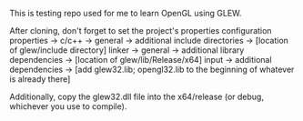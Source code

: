 This is testing repo used for me to learn OpenGL using GLEW.

After cloning, don't forget to set the project's properties
  configuration properties ->
    c/c++ -> 
      general -> additional include directories -> [location of glew/include directory]
    linker -> 
      general -> additional library dependencies -> [location of glew/lib/Release/x64]
      input -> additional dependencies -> [add glew32.lib; opengl32.lib to the beginning of whatever is already there]

Additionally, copy the glew32.dll file into the x64/release (or debug, whichever you use to compile).
